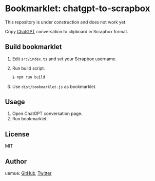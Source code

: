 # Bookmarklet: chatgpt-to-scrapbox

This repository is under construction and does not work yet.

Copy [ChatGPT](https://chat.openai.com/) conversation to clipboard in Scrapbox format.

## Build bookmarklet

1. Edit `src/index.ts` and set your Scrapbox username.
2. Run build script.

   ```bash
   $ npm run build
   ```

3. Use `dist/bookmarklet.js` as bookmarklet.

## Usage

1. Open ChatGPT conversation page.
2. Run bookmarklet.

## License

MIT

## Author

uemue: [GitHub](https://github.com/uemue), [Twitter](https://twitter.com/uemue)
